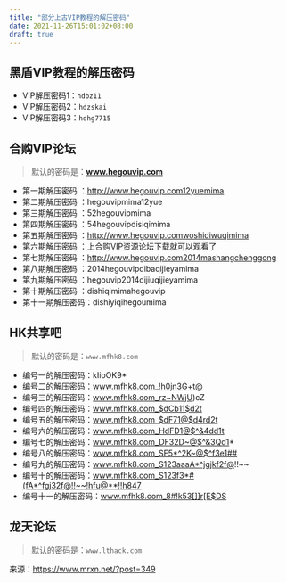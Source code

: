 ```yaml
---
title: "部分上古VIP教程的解压密码"
date: 2021-11-26T15:01:02+08:00
draft: true
---
```

## 黑盾VIP教程的解压密码

- VIP解压密码1：`hdbz11`  
- VIP解压密码2：`hdzskai`  
- VIP解压密码3：`hdhg7715`

## 合购VIP论坛

> 默认的密码是：**www.hegouvip.com**

- 第一期解压密码 ：http://www.hegouvip.com12yuemima
- 第二期解压密码 ：hegouvipmima12yue
- 第三期解压密码 ：52hegouvipmima
- 第四期解压密码 ：54hegouvipdisiqimima
- 第五期解压密码 ：http://www.hegouvip.comwoshidiwuqimima
- 第六期解压密码 ：上合购VIP资源论坛下载就可以观看了
- 第七期解压密码 ：http://www.hegouvip.com2014mashangchenggong
- 第八期解压密码 ：2014hegouvipdibaqijieyamima
- 第九期解压密码 ：hegouvip2014dijiuqijieyamima
- 第十期解压密码 ：dishiqimimahegouvip
- 第十一期解压密码：dishiyiqihegoumima

## HK共享吧

> 默认的密码是：`www.mfhk8.com`

- 编号一的解压密码：kIioOK9*
- 编号二的解压密码：www.mfhk8.com_!h0jn3G+t@
- 编号三的解压密码：www.mfhk8.com_rz~NWjU)cZ
- 编号四的解压密码：www.mfhk8.com_$dCb11$d2t
- 编号五的解压密码：www.mfhk8.com_$dF71@$d4rd2t
- 编号六的解压密码：www.mfhk8.com_HdFD1@$^&4dd1t  
- 编号七的解压密码：www.mfhk8.com_DF32D~@$^&3Qd1*
- 编号八的解压密码：www.mfhk8.com_SF5*^2K~@$^f3e1##  
- 编号九的解压密码：www.mfhk8.com_S123aaaA*^jgjkf2f@!!~~  
- 编号十的解压密码：www.mfhk8.com_S123f3*#(fA*^fgj32f@!!~~!hfu@**!!h847  
- 编号十一的解压密码：www.mfhk8.com_8#!k53[]]r[E$DS

## 龙天论坛

> 默认的密码是：`www.lthack.com`

来源：https://www.mrxn.net/?post=349